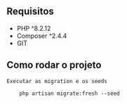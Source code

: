 ## Requisitos

* PHP ^8.2.12 
* Composer ^2.4.4 
* GIT

## Como rodar o projeto

    

    Executar as migration e os seeds
        
        php artisan migrate:fresh --seed



